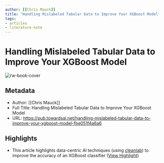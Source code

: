 ```yaml
---
author: [[Chris Mauck]]
title: "Handling Mislabeled Tabular Data to Improve Your XGBoost Model"
tags: 
- articles
- literature-note
---
```

# Handling Mislabeled Tabular Data to Improve Your XGBoost Model

![rw-book-cover](https://miro.medium.com/max/958/1*Cn1SgK6hlvOu8E-SbHqqjg.png)

## Metadata
- Author: [[Chris Mauck]]
- Full Title: Handling Mislabeled Tabular Data to Improve Your XGBoost Model
- URL: https://pub.towardsai.net/handling-mislabeled-tabular-data-to-improve-your-xgboost-model-fbe051f4a6a6

## Highlights
- This article highlights data-centric AI techniques (using [cleanlab](https://github.com/cleanlab/cleanlab)) to improve the accuracy of an XGBoost classifier ([View Highlight](https://read.readwise.io/read/01gqnkec6jd6mrvxxwb44cgtd9))
